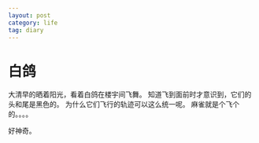```yaml
---
layout: post
category: life
tag: diary
---
```


白鸽
===

大清早的晒着阳光，看着白鸽在楼宇间飞舞。
知道飞到面前时才意识到，它们的头和尾是黑色的。
为什么它们飞行的轨迹可以这么统一呢。
麻雀就是个飞个的。。。。

好神奇。
